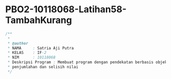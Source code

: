 # PBO2-10118068-Latihan58-TambahKurang
```java
/**
 *	
 * @author
 * NAMA     : Satria Aji Putra
 * KELAS    : IF-2
 * NIM      : 10118068
 * Deskripsi Program : Membuat program dengan pendekatan berbasis objek untuk menghitung
 * penjumlahan dan selisih nilai
 */
 ```
